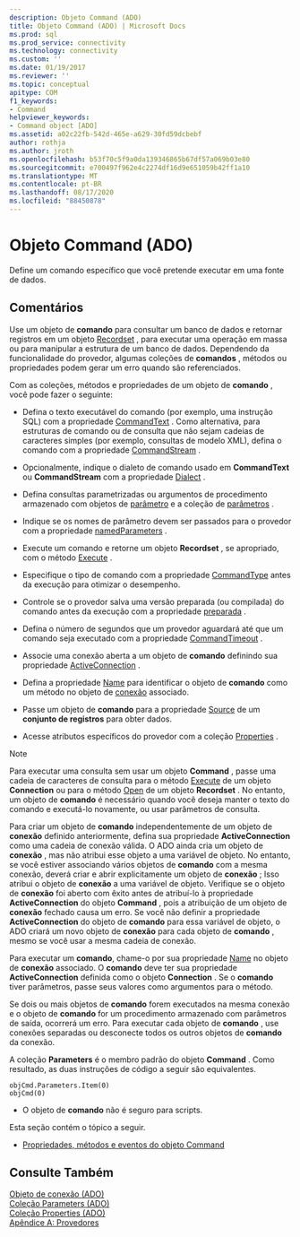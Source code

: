 ```yaml
---
description: Objeto Command (ADO)
title: Objeto Command (ADO) | Microsoft Docs
ms.prod: sql
ms.prod_service: connectivity
ms.technology: connectivity
ms.custom: ''
ms.date: 01/19/2017
ms.reviewer: ''
ms.topic: conceptual
apitype: COM
f1_keywords:
- Command
helpviewer_keywords:
- Command object [ADO]
ms.assetid: a02c22fb-542d-465e-a629-30fd59dcbebf
author: rothja
ms.author: jroth
ms.openlocfilehash: b53f70c5f9a0da139346865b67df57a069b03e80
ms.sourcegitcommit: e700497f962e4c2274df16d9e651059b42ff1a10
ms.translationtype: MT
ms.contentlocale: pt-BR
ms.lasthandoff: 08/17/2020
ms.locfileid: "88450878"
---
```

# <a name="command-object-ado"></a>Objeto Command (ADO)
Define um comando específico que você pretende executar em uma fonte de dados.  
  
## <a name="remarks"></a>Comentários  
 Use um objeto de **comando** para consultar um banco de dados e retornar registros em um objeto [Recordset](../../../ado/reference/ado-api/recordset-object-ado.md) , para executar uma operação em massa ou para manipular a estrutura de um banco de dados. Dependendo da funcionalidade do provedor, algumas coleções de **comandos** , métodos ou propriedades podem gerar um erro quando são referenciados.  
  
 Com as coleções, métodos e propriedades de um objeto de **comando** , você pode fazer o seguinte:  
  
-   Defina o texto executável do comando (por exemplo, uma instrução SQL) com a propriedade [CommandText](../../../ado/reference/ado-api/commandtext-property-ado.md) . Como alternativa, para estruturas de comando ou de consulta que não sejam cadeias de caracteres simples (por exemplo, consultas de modelo XML), defina o comando com a propriedade [CommandStream](../../../ado/reference/ado-api/commandstream-property-ado.md) .  
  
-   Opcionalmente, indique o dialeto de comando usado em **CommandText** ou **CommandStream** com a propriedade [Dialect](../../../ado/reference/ado-api/dialect-property.md) .  
  
-   Defina consultas parametrizadas ou argumentos de procedimento armazenado com objetos de [parâmetro](../../../ado/reference/ado-api/parameter-object.md) e a coleção de [parâmetros](../../../ado/reference/ado-api/parameters-collection-ado.md) .  
  
-   Indique se os nomes de parâmetro devem ser passados para o provedor com a propriedade [namedParameters](../../../ado/reference/ado-api/namedparameters-property-ado.md) .  
  
-   Execute um comando e retorne um objeto **Recordset** , se apropriado, com o método [Execute](../../../ado/reference/ado-api/execute-method-ado-command.md) .  
  
-   Especifique o tipo de comando com a propriedade [CommandType](../../../ado/reference/ado-api/commandtype-property-ado.md) antes da execução para otimizar o desempenho.  
  
-   Controle se o provedor salva uma versão preparada (ou compilada) do comando antes da execução com a propriedade [preparada](../../../ado/reference/ado-api/prepared-property-ado.md) .  
  
-   Defina o número de segundos que um provedor aguardará até que um comando seja executado com a propriedade [CommandTimeout](../../../ado/reference/ado-api/commandtimeout-property-ado.md) .  
  
-   Associe uma conexão aberta a um objeto de **comando** definindo sua propriedade [ActiveConnection](../../../ado/reference/ado-api/activeconnection-property-ado.md) .  
  
-   Defina a propriedade [Name](../../../ado/reference/ado-api/name-property-ado.md) para identificar o objeto de **comando** como um método no objeto de [conexão](../../../ado/reference/ado-api/connection-object-ado.md) associado.  
  
-   Passe um objeto de **comando** para a propriedade [Source](../../../ado/reference/ado-api/source-property-ado-recordset.md) de um **conjunto de registros** para obter dados.  
  
-   Acesse atributos específicos do provedor com a coleção [Properties](../../../ado/reference/ado-api/properties-collection-ado.md) .  
  
> [!NOTE]
>  Para executar uma consulta sem usar um objeto **Command** , passe uma cadeia de caracteres de consulta para o método [Execute](../../../ado/reference/ado-api/execute-method-ado-connection.md) de um objeto **Connection** ou para o método [Open](../../../ado/reference/ado-api/open-method-ado-recordset.md) de um objeto **Recordset** . No entanto, um objeto de **comando** é necessário quando você deseja manter o texto do comando e executá-lo novamente, ou usar parâmetros de consulta.  
  
 Para criar um objeto de **comando** independentemente de um objeto de **conexão** definido anteriormente, defina sua propriedade **ActiveConnection** como uma cadeia de conexão válida. O ADO ainda cria um objeto de **conexão** , mas não atribui esse objeto a uma variável de objeto. No entanto, se você estiver associando vários objetos de **comando** com a mesma conexão, deverá criar e abrir explicitamente um objeto de **conexão** ; Isso atribui o objeto de **conexão** a uma variável de objeto. Verifique se o objeto de **conexão** foi aberto com êxito antes de atribuí-lo à propriedade **ActiveConnection** do objeto **Command** , pois a atribuição de um objeto de **conexão** fechado causa um erro. Se você não definir a propriedade **ActiveConnection** do objeto de **comando** para essa variável de objeto, o ADO criará um novo objeto de **conexão** para cada objeto de **comando** , mesmo se você usar a mesma cadeia de conexão.  
  
 Para executar um **comando**, chame-o por sua propriedade [Name](../../../ado/reference/ado-api/name-property-ado.md) no objeto de **conexão** associado. O **comando** deve ter sua propriedade **ActiveConnection** definida como o objeto **Connection** . Se o **comando** tiver parâmetros, passe seus valores como argumentos para o método.  
  
 Se dois ou mais objetos de **comando** forem executados na mesma conexão e o objeto de **comando** for um procedimento armazenado com parâmetros de saída, ocorrerá um erro. Para executar cada objeto de **comando** , use conexões separadas ou desconecte todos os outros objetos de **comando** da conexão.  
  
 A coleção **Parameters** é o membro padrão do objeto **Command** . Como resultado, as duas instruções de código a seguir são equivalentes.  
  
```  
objCmd.Parameters.Item(0)  
objCmd(0)  
```  
  
-   O objeto de **comando** não é seguro para scripts.  
  
 Esta seção contém o tópico a seguir.  
  
-   [Propriedades, métodos e eventos do objeto Command](../../../ado/reference/ado-api/command-object-properties-methods-and-events.md)  
  
## <a name="see-also"></a>Consulte Também  
 [Objeto de conexão (ADO)](../../../ado/reference/ado-api/connection-object-ado.md)   
 [Coleção Parameters (ADO)](../../../ado/reference/ado-api/parameters-collection-ado.md)   
 [Coleção Properties (ADO)](../../../ado/reference/ado-api/properties-collection-ado.md)   
 [Apêndice A: Provedores](../../../ado/guide/appendixes/appendix-a-providers.md)
